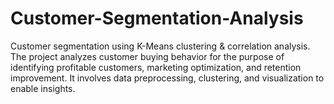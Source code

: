 # Customer-Segmentation-Analysis
Customer segmentation using K-Means clustering &amp; correlation analysis. The project analyzes customer buying behavior for the purpose of identifying profitable customers, marketing optimization, and retention improvement. It involves data preprocessing, clustering, and visualization to enable insights.
